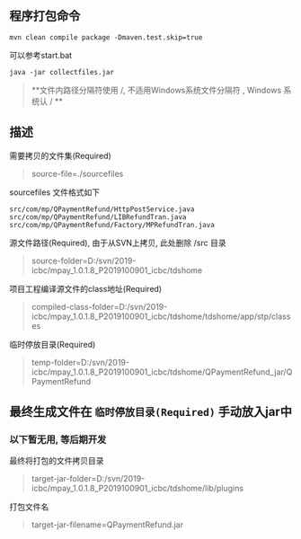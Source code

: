
## 程序打包命令
```shell script
mvn clean compile package -Dmaven.test.skip=true
```
可以参考start.bat
```shell script
java -jar collectfiles.jar
```


> **文件内路径分隔符使用 /, 不适用Windows系统文件分隔符 \, Windows 系统认 / **

## 描述
需要拷贝的文件集(Required)
> source-file=./sourcefiles

sourcefiles 文件格式如下
```shell script
src/com/mp/QPaymentRefund/HttpPostService.java
src/com/mp/QPaymentRefund/LIBRefundTran.java
src/com/mp/QPaymentRefund/Factory/MPRefundTran.java
```
源文件路径(Required), 由于从SVN上拷贝, 此处删除 /src 目录 
> source-folder=D:/svn/2019-icbc/mpay_1.0.1.8_P2019100901_icbc/tdshome

项目工程编译源文件的class地址(Required)
> compiled-class-folder=D:/svn/2019-icbc/mpay_1.0.1.8_P2019100901_icbc/tdshome/tdshome/app/stp/classes

临时停放目录(Required)
> temp-folder=D:/svn/2019-icbc/mpay_1.0.1.8_P2019100901_icbc/tdshome/QPaymentRefund_jar/QPaymentRefund

最终生成文件在 `临时停放目录(Required)`
手动放入jar中
---
### 以下暂无用, 等后期开发
最终将打包的文件拷贝目录
> target-jar-folder=D:/svn/2019-icbc/mpay_1.0.1.8_P2019100901_icbc/tdshome/lib/plugins

打包文件名
> target-jar-filename=QPaymentRefund.jar



